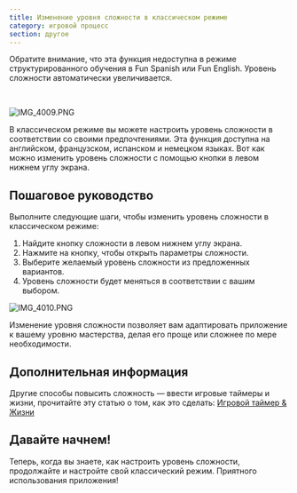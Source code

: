 ```yaml
---
title: Изменение уровня сложности в классическом режиме
category: игровой процесс
section: другое
---
```

Обратите внимание, что эта функция недоступна в режиме структурированного обучения в Fun Spanish или Fun English. Уровень сложности автоматически увеличивается.

 

![IMG_4009.PNG](https://help.Studycat.com/hc/article_attachments/35685764333977)

В классическом режиме вы можете настроить уровень сложности в соответствии со своими предпочтениями. Эта функция доступна на английском, французском, испанском и немецком языках. Вот как можно изменить уровень сложности с помощью кнопки в левом нижнем углу экрана.

## Пошаговое руководство

Выполните следующие шаги, чтобы изменить уровень сложности в классическом режиме:

1. Найдите кнопку сложности в левом нижнем углу экрана.
2. Нажмите на кнопку, чтобы открыть параметры сложности.
3. Выберите желаемый уровень сложности из предложенных вариантов.
4. Уровень сложности будет меняться в соответствии с вашим выбором.

![IMG_4010.PNG](https://help.Studycat.com/hc/article_attachments/35685764338201)

Изменение уровня сложности позволяет вам адаптировать приложение к вашему уровню мастерства, делая его проще или сложнее по мере необходимости.

## Дополнительная информация

Другие способы повысить сложность — ввести игровые таймеры и жизни, прочитайте эту статью о том, как это сделать: [Игровой таймер \& Жизни](https://help.Studycat.com/hc/en-us/articles/27187476326297)

## Давайте начнем!

Теперь, когда вы знаете, как настроить уровень сложности, продолжайте и настройте свой классический режим. Приятного использования приложения!